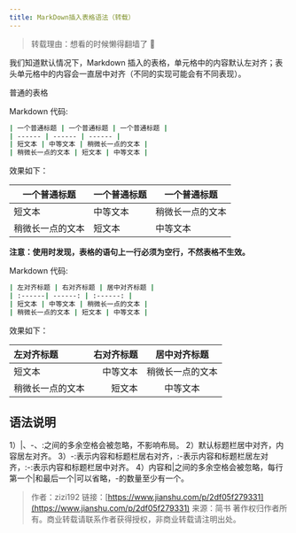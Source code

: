```yaml
---
title: MarkDown插入表格语法（转载）
---
```


> 转载理由：想看的时候懒得翻墙了 🙂

我们知道默认情况下，Markdown 插入的表格，单元格中的内容默认左对齐；表头单元格中的内容会一直居中对齐（不同的实现可能会有不同表现）。

普通的表格

Markdown 代码:

```bash
| 一个普通标题 | 一个普通标题 | 一个普通标题 |
| ------ | ------ | ------ |
| 短文本 | 中等文本 | 稍微长一点的文本 |
| 稍微长一点的文本 | 短文本 | 中等文本 |
```

效果如下：

| 一个普通标题     | 一个普通标题 | 一个普通标题     |
| ---------------- | ------------ | ---------------- |
| 短文本           | 中等文本     | 稍微长一点的文本 |
| 稍微长一点的文本 | 短文本       | 中等文本         |

**注意：使用时发现，表格的语句上一行必须为空行，不然表格不生效。**

Markdown 代码:

```bash
| 左对齐标题 | 右对齐标题 | 居中对齐标题 |
| :------| ------: | :------: |
| 短文本 | 中等文本 | 稍微长一点的文本 |
| 稍微长一点的文本 | 短文本 | 中等文本 |
```

效果如下：

| 左对齐标题       | 右对齐标题 |   居中对齐标题   |
| :--------------- | ---------: | :--------------: |
| 短文本           |   中等文本 | 稍微长一点的文本 |
| 稍微长一点的文本 |     短文本 |     中等文本     |

## 语法说明

1）|、-、:之间的多余空格会被忽略，不影响布局。
2）默认标题栏居中对齐，内容居左对齐。
3）-:表示内容和标题栏居右对齐，:-表示内容和标题栏居左对齐，:-:表示内容和标题栏居中对齐。
4）内容和|之间的多余空格会被忽略，每行第一个|和最后一个|可以省略，-的数量至少有一个。

> 作者：zizi192
> 链接：[https://www.jianshu.com/p/2df05f279331](https://www.jianshu.com/p/2df05f279331)
> 来源：简书
> 著作权归作者所有。商业转载请联系作者获得授权，非商业转载请注明出处。
